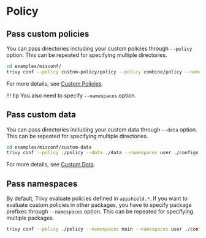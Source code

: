 # Policy

## Pass custom policies
You can pass directories including your custom policies through `--policy` option.
This can be repeated for specifying multiple directories.

```bash
cd examplex/misconf/
trivy conf --policy custom-policy/policy --policy combine/policy --namespaces user misconf/mixed
```

For more details, see [Custom Policies](../custom/index.md).

!!! tip
    You also need to specify `--namespaces` option.

## Pass custom data
You can pass directories including your custom data through `--data` option.
This can be repeated for specifying multiple directories.

```bash
cd examples/misconf/custom-data
trivy conf --policy ./policy --data ./data --namespaces user ./configs
```

For more details, see [Custom Data](../custom/data.md).

## Pass namespaces
By default, Trivy evaluate policies defined in `appshield.*`.
If you want to evaluate custom policies in other packages, you have to specify package prefixes through `--namespaces` option.
This can be repeated for specifying multiple packages.

``` bash
trivy conf --policy ./policy --namespaces main --namespaces user ./configs
```
